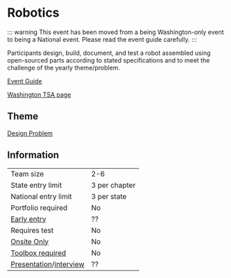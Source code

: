 # Robotics

::: warning
This event has been moved from a being Washington-only event to being a National event. Please read the event guide carefully.
:::

Participants design, build, document, and test a robot assembled using open-sourced parts according to stated specifications and to meet the challenge of the yearly theme/problem.

[Event Guide](https://lwsd.sharepoint.com/:b:/r/sites/GR-JHS-TechnologyStudentAssociation-SCA/Shared%20Documents/2024-25/Event%20Guides/HS%20-%20Robotics.pdf)

[Washington TSA page](https://www.washingtontsa.org/high-school-events/robotics)

## Theme

[Design Problem](https://tsaweb.org/docs/default-source/competitions/themes-and-problems-2024-2025/robotics-2025_design-problem.pdf?sfvrsn=23a81353_2)

## Information

|                                              |               |
| -------------------------------------------- | ------------- |
| Team size                                    | 2-6           |
| State entry limit                            | 3 per chapter |
| National entry limit                         | 3 per state   |
| Portfolio required                           | No            |
| [Early entry](/#terms)                       | ??            |
| Requires test                                | No            |
| [Onsite Only](/#terms)                       | No            |
| [Toolbox required](/#terms)                  | No            |
| [Presentation](/#terms)/[interview](/#terms) | ??            |
